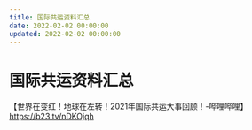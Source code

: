 ```yaml
---
title: 国际共运资料汇总
date: 2022-02-02 00:00:00
updated: 2022-02-02 00:00:00
---
```


# 国际共运资料汇总

【世界在变红！地球在左转！2021年国际共运大事回顾！-哔哩哔哩】 https://b23.tv/nDKOjqh
